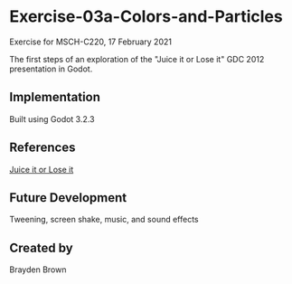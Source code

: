 # Exercise-03a-Colors-and-Particles
Exercise for MSCH-C220, 17 February 2021

The first steps of an exploration of the "Juice it or Lose it" GDC 2012 presentation in Godot.

## Implementation
Built using Godot 3.2.3

## References
[Juice it or Lose it](https://www.youtube.com/watch?v=Fy0aCDmgnxg)

## Future Development
Tweening, screen shake, music, and sound effects

## Created by 
Brayden Brown

